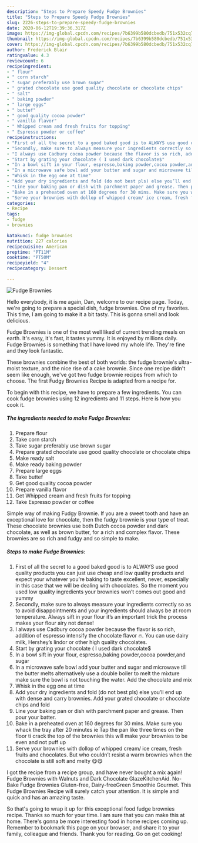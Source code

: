 ```yaml
---
description: "Steps to Prepare Speedy Fudge Brownies"
title: "Steps to Prepare Speedy Fudge Brownies"
slug: 2226-steps-to-prepare-speedy-fudge-brownies
date: 2020-06-12T19:39:36.317Z
image: https://img-global.cpcdn.com/recipes/7b6399b580dcbedb/751x532cq70/fudge-brownies-recipe-main-photo.jpg
thumbnail: https://img-global.cpcdn.com/recipes/7b6399b580dcbedb/751x532cq70/fudge-brownies-recipe-main-photo.jpg
cover: https://img-global.cpcdn.com/recipes/7b6399b580dcbedb/751x532cq70/fudge-brownies-recipe-main-photo.jpg
author: Frederick Blair
ratingvalue: 4.3
reviewcount: 6
recipeingredient:
- " flour"
- " corn starch"
- " sugar preferably use brown sugar"
- " grated chocolate use good quality chocolate or chocolate chips"
- " salt"
- " baking powder"
- " large eggs"
- " buttef"
- " good quality cocoa powder"
- " vanilla flavor"
- " Whipped cream and fresh fruits for topping"
- " Espresso powder or coffee"
recipeinstructions:
- "First of all the secret to a good baked good is to ALWAYS use good quality products you can just use cheap and low quality products and expect your whatever you’re baking to taste excellent, never, especially in this case that we will be dealing with chocolates. So the moment you used low quality ingredients your brownies won’t comes out good and yummy"
- "Secondly, make sure to always measure your ingredients correctly so as to avoid disappointments and your ingredients should always be at room temperature. Always sift in your flour it’s an important trick the process makes your flour airy not dense!"
- "I always use Cadbury cocoa powder because the flavor is so rich, addition of espresso intensify the chocolate flavor 🔥. You can use dairy milk, Hershey’s lindor or other high quality chocolates."
- "Start by grating your chocolate ( I used dark chocolate$"
- "In a bowl sift in your flour, espresso,baking powder,cocoa powder,and sugar"
- "In a microwave safe bowl add your butter and sugar and microwave till the butter melts alternatively use a double boiler to melt the mixture make sure the bowl is not touching the water. Add the chocolate and mix"
- "Whisk in the egg one at time"
- "Add your dry ingredients and fold (do not best pls) else you’ll end up with dense and carry brownies. Add your grated chocolate or chocolate chips and fold"
- "Line your baking pan or dish with parchment paper and grease. Then pour your batter."
- "Bake in a preheated oven at 160 degrees for 30 mins. Make sure you whack the tray after 20 minutes ie Tap the pan like three times on the floor ti crack the top of the brownies this will make your brownies to be even and not puff up"
- "Serve your brownies with dollop of whipped cream/ ice cream, fresh fruits and chocolates. But who couldn’t resist a warm brownies when the chocolate is still soft and melty 😋😋"
categories:
- Recipe
tags:
- fudge
- brownies

katakunci: fudge brownies 
nutrition: 227 calories
recipecuisine: American
preptime: "PT11M"
cooktime: "PT50M"
recipeyield: "4"
recipecategory: Dessert

---
```



![Fudge Brownies](https://img-global.cpcdn.com/recipes/7b6399b580dcbedb/751x532cq70/fudge-brownies-recipe-main-photo.jpg)

Hello everybody, it is me again, Dan, welcome to our recipe page. Today, we're going to prepare a special dish, fudge brownies. One of my favorites. This time, I am going to make it a bit tasty. This is gonna smell and look delicious.

Fudge Brownies is one of the most well liked of current trending meals on earth. It's easy, it's fast, it tastes yummy. It is enjoyed by millions daily. Fudge Brownies is something that I have loved my whole life. They're fine and they look fantastic.

These brownies combine the best of both worlds: the fudge brownie&#39;s ultra-moist texture, and the nice rise of a cake brownie. Since one recipe didn&#39;t seem like enough, we&#39;ve got two fudge brownie recipes from which to choose. The first Fudgy Brownies Recipe is adapted from a recipe for.


To begin with this recipe, we have to prepare a few ingredients. You can cook fudge brownies using 12 ingredients and 11 steps. Here is how you cook it.

<!--inarticleads1-->

##### The ingredients needed to make Fudge Brownies:

1. Prepare  flour
1. Take  corn starch
1. Take  sugar preferably use brown sugar
1. Prepare  grated chocolate use good quality chocolate or chocolate chips
1. Make ready  salt
1. Make ready  baking powder
1. Prepare  large eggs
1. Take  buttef
1. Get  good quality cocoa powder
1. Prepare  vanilla flavor
1. Get  Whipped cream and fresh fruits for topping
1. Take  Espresso powder or coffee


Simple way of making Fudgy Brownie. If you are a sweet tooth and have an exceptional love for chocolate, then the fudgy brownie is your type of treat. These chocolate brownies use both Dutch cocoa powder and dark chocolate, as well as brown butter, for a rich and complex flavor. These brownies are so rich and fudgy and so simple to make. 

<!--inarticleads2-->

##### Steps to make Fudge Brownies:

1. First of all the secret to a good baked good is to ALWAYS use good quality products you can just use cheap and low quality products and expect your whatever you’re baking to taste excellent, never, especially in this case that we will be dealing with chocolates. So the moment you used low quality ingredients your brownies won’t comes out good and yummy
1. Secondly, make sure to always measure your ingredients correctly so as to avoid disappointments and your ingredients should always be at room temperature. Always sift in your flour it’s an important trick the process makes your flour airy not dense!
1. I always use Cadbury cocoa powder because the flavor is so rich, addition of espresso intensify the chocolate flavor 🔥. You can use dairy milk, Hershey’s lindor or other high quality chocolates.
1. Start by grating your chocolate ( I used dark chocolate$
1. In a bowl sift in your flour, espresso,baking powder,cocoa powder,and sugar
1. In a microwave safe bowl add your butter and sugar and microwave till the butter melts alternatively use a double boiler to melt the mixture make sure the bowl is not touching the water. Add the chocolate and mix
1. Whisk in the egg one at time
1. Add your dry ingredients and fold (do not best pls) else you’ll end up with dense and carry brownies. Add your grated chocolate or chocolate chips and fold
1. Line your baking pan or dish with parchment paper and grease. Then pour your batter.
1. Bake in a preheated oven at 160 degrees for 30 mins. Make sure you whack the tray after 20 minutes ie Tap the pan like three times on the floor ti crack the top of the brownies this will make your brownies to be even and not puff up
1. Serve your brownies with dollop of whipped cream/ ice cream, fresh fruits and chocolates. But who couldn’t resist a warm brownies when the chocolate is still soft and melty 😋😋


I got the recipe from a recipe group, and have never bought a mix again! Fudge Brownies with Walnuts and Dark Chocolate GlazeKitchenAid. No-Bake Fudge Brownies Gluten-free, Dairy-freeGreen Smoothie Gourmet. This Fudge Brownies Recipe will surely catch your attention. It is simple and quick and has an amazing taste. 

So that's going to wrap it up for this exceptional food fudge brownies recipe. Thanks so much for your time. I am sure that you can make this at home. There's gonna be more interesting food in home recipes coming up. Remember to bookmark this page on your browser, and share it to your family, colleague and friends. Thank you for reading. Go on get cooking!

